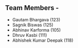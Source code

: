 ## Team Members -

- Gautam Bhargava (123)
- Sagnik Biswas (125)
- Abhinav Karforma (105)
- Dhruv Kasbi (111)
- Abhishek Kumar Deepak (118)
